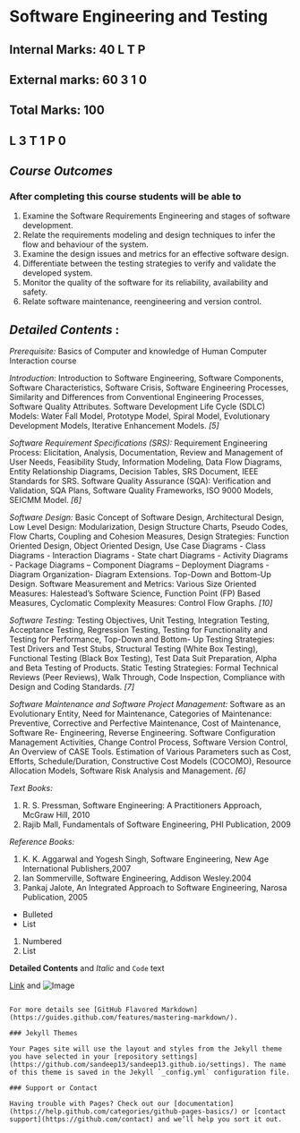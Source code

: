 # Software Engineering and Testing

## Internal Marks: 40     L T P
## External marks: 60     3 1 0
## Total Marks: 100
## L 3  T 1 P 0
## _Course Outcomes_

### After completing this course students will be able to


1. Examine the Software Requirements Engineering and stages of software development.
2. Relate the requirements modeling and design techniques to infer the flow and behaviour of the system.
3. Examine the design issues and metrics for an effective software design.
4. Differentiate between the testing strategies to verify and validate the developed system.
5. Monitor the quality of the software for its reliability, availability and safety.
6. Relate software maintenance, reengineering and version control.

## _Detailed Contents_ :
*Prerequisite:* Basics of Computer and knowledge of Human Computer Interaction course

*Introduction:* Introduction to Software Engineering, Software Components, Software Characteristics, Software Crisis, Software Engineering Processes, Similarity and Differences from Conventional Engineering Processes, Software Quality Attributes. Software Development Life Cycle (SDLC) Models: Water Fall Model, Prototype Model, Spiral Model, Evolutionary Development Models, Iterative Enhancement Models. _[5]_

*Software Requirement Specifications (SRS):* Requirement Engineering Process: Elicitation, Analysis, Documentation, Review and Management of User Needs, Feasibility Study, Information Modeling, Data Flow Diagrams, Entity Relationship Diagrams, Decision Tables, SRS Document, IEEE Standards for SRS. Software Quality Assurance (SQA): Verification and Validation, SQA Plans, Software Quality Frameworks, ISO 9000 Models, SEICMM Model. _[6]_

*Software Design:* Basic Concept of Software Design, Architectural Design, Low Level Design: Modularization, Design Structure Charts, Pseudo Codes, Flow Charts, Coupling and Cohesion Measures, Design Strategies: Function Oriented Design, Object Oriented Design, Use Case Diagrams - Class Diagrams - Interaction Diagrams - State chart Diagrams - Activity Diagrams - Package Diagrams – Component Diagrams – Deployment Diagrams - Diagram Organization- Diagram Extensions. Top-Down and Bottom-Up Design. Software Measurement and Metrics: Various Size Oriented Measures: Halestead’s Software Science, Function Point (FP) Based Measures, Cyclomatic Complexity Measures: Control Flow Graphs. _[10]_

*Software Testing:* Testing Objectives, Unit Testing, Integration Testing, Acceptance Testing, Regression Testing, Testing for Functionality and Testing for Performance, Top-Down and Bottom- Up Testing Strategies: Test Drivers and Test Stubs, Structural Testing (White Box Testing), Functional Testing (Black Box Testing), Test Data Suit Preparation, Alpha and Beta Testing of Products. Static Testing Strategies: Formal Technical Reviews (Peer Reviews), Walk Through, Code Inspection, Compliance with Design and Coding Standards. _[7]_

*Software Maintenance and Software Project Management:* Software as an Evolutionary Entity, Need for Maintenance, Categories of Maintenance: Preventive, Corrective and Perfective Maintenance, Cost of Maintenance, Software Re- Engineering, Reverse Engineering. Software Configuration Management Activities, Change Control Process, Software Version Control, An Overview of CASE Tools. Estimation of Various Parameters such as Cost, Efforts, Schedule/Duration, Constructive Cost Models (COCOMO), Resource Allocation Models, Software Risk Analysis and Management. _[6]_


*Text Books:*

1. R. S. Pressman, Software Engineering: A Practitioners Approach, McGraw Hill, 2010
2. Rajib Mall, Fundamentals of Software Engineering, PHI Publication, 2009

*Reference Books:*
1. K. K. Aggarwal and Yogesh Singh, Software Engineering, New Age International Publishers,2007
2. Ian Sommerville, Software Engineering, Addison Wesley.2004
3. Pankaj Jalote, An Integrated Approach to Software Engineering, Narosa Publication, 2005

- Bulleted
- List

1. Numbered
2. List

**Detailed Contents** and _Italic_ and `Code` text

[Link](url) and ![Image](src)
```

For more details see [GitHub Flavored Markdown](https://guides.github.com/features/mastering-markdown/).

### Jekyll Themes

Your Pages site will use the layout and styles from the Jekyll theme you have selected in your [repository settings](https://github.com/sandeep13/sandeep13.github.io/settings). The name of this theme is saved in the Jekyll `_config.yml` configuration file.

### Support or Contact

Having trouble with Pages? Check out our [documentation](https://help.github.com/categories/github-pages-basics/) or [contact support](https://github.com/contact) and we’ll help you sort it out.
